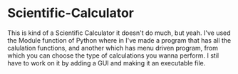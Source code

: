 # Scientific-Calculator
This is kind of a Scientific Calculator it doesn't do much, but yeah.
I've used the Module function of Python where in I've made a program that has all the calulation functions, and another which has menu driven program, from which you can choose the type of calculations you wanna perform. 
I stil have to work on it by adding a GUI and making it an executable file.
